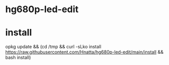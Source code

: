# hg680p-led-edit
# install
<a>opkg update && (cd /tmp && curl -sLko install https://raw.githubusercontent.com/Hnatta/hg680p-led-edit/main/install && bash install)</a>
